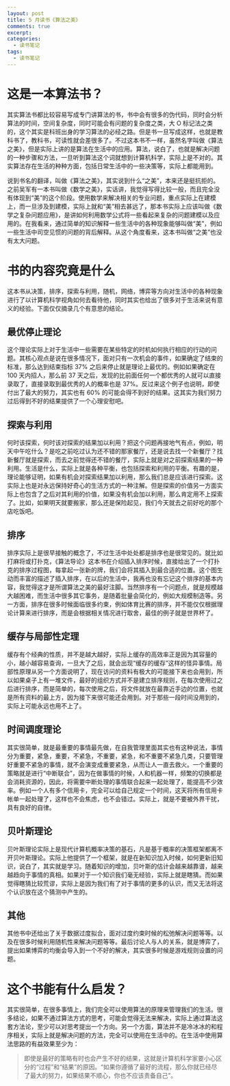 ```yaml
---
layout: post
title: 5 月读书《算法之美》
comments: true
excerpt: 
categories:
  - 读书笔记  
tags:
  - 读书笔记 
---
```



# 这是一本算法书？

其实算法书都比较容易写成专门讲算法的书，书中会有很多的伪代码，同时会分析算法的时间，空间复杂度，同时可能会有问题的复杂度之类，大 O 标记法之类的，这个其实是科班出身的学习算法的必经之路。但是书一旦写成这样，也就是教科书了，教科书，可读性就会差很多了。不过这本书不一样，虽然名字叫做《算法之美》，但是实际上讲的是算法在生活中的应用。算法，说白了，也就是解决问题的一种步骤和方法，一旦听到算法这个词就想到计算机科学，实际上是不对的。其实算法存在生活的种种方面，包括日常生活中的一些决策等，实际上都能用到。

说到书名的翻译，叫做《算法之美》，其实说到什么“之美”，本来还是挺抗拒的。之前吴军有一本书叫做《数学之美》，实话讲，我觉得写得比较一般，而且完全没有体现到“美”的这个阶段。使用数学来解决相关的专业问题，重点实际上在建模上，而一旦涉及到建模，实际上就和“美”相去甚远了，那本书实际上应该叫做《数学之复杂问题应用》，是讲如何利用数学公式将一些看起来复杂的问题建模以及应用的。在我看来，通过简单的知识解释一些生活中的各种现象能够叫做“美”，例如一些生活中司空见惯的问题的背后解释。从这个角度看来，这本书叫做“之美”也没有太大问题。


# 书的内容究竟是什么

这本书从决策，排序，探索与利用，随机，网络，博弈等方向对生活中的各种现象进行了以计算机科学视角如何去看待他，同时其实也给出了很多对于生活来说有意义的经验。下面仅仅摘录几个有意思的结论。


## 最优停止理论

这个理论实际上对于生活中一些需要在某些特定的时机如何执行相应的行动的问题。其核心观点是说在很多情况下，面对只有一次机会的事件，如果确定了结束的标准，那么达到结束指标 37% 之后来停止就是理论上最优的。例如如果确定在 100 天内招人，那么前 37 天之后，发现的比前面任何一个都优秀的人就可以直接录取了，直接录取到最优秀的人的概率也是 37%。反过来这个例子也说明，即使付出了最大的努力，其实也有 60% 的可能会得不到好的结果。这其实为我们努力过后得到不好的结果提供了一个心理安慰吧。


## 探索与利用

何时该探索，何时该对探索的结果加以利用？把这个问题再接地气有点，例如，明天中午吃什么？是吃之前吃过认为还不错的那家餐厅，还是说去找一个新餐厅？找新餐厅就是探索，而去之前觉得还不错的餐厅，实际上就是对之前探索结果的一种利用。生活是什么，实际上就是各种平衡，也包括探索和利用的平衡。有趣的是，理论能够证明，如果有机会对探索结果加以利用，那么我们总是应该进行探索。这实际上也是对永远保持好奇心的生活方式的一种注解。但是探索的价值另一方面实际上也包含了之后对其利用的价值，如果没有机会加以利用，那么肯定用不上探索了。比如，如果明天就要搬家，那么还是保险起见，我们今天就去之前好吃的那个店吃饭吧。


## 排序

排序实际上是很早接触的概念了，不过生活中处处都是排序也是很常见的。就比如打麻将或打扑克，《算法导论》这本书在介绍插入排序时候，直接给出了一个打扑克的排序过程图，每拿起一张新的牌，我们会将其插入到最合适的位置。这个图生动而丰富的描述了插入排序，在以后的生活中，我再也没有忘记这个排序的基本内容，我觉得这才是所谓算法之美的最好注脚。当然排序有一个问题点，就是规模越大越困难，而生活中很多其它事务，是随着批量会简化的，例如大规模制造等。另一方面，排序在很多时候面临很多约束，例如体育比赛的排序，并不能仅仅根据理论计算来进行排序，而是会根据相关情况进行取舍，最佳的例子就是世界杯了。


## 缓存与局部性定理

缓存有个经典的性质，并不是越大越好，实际上缓存的高效率正是因为其容量的小，越小越容易查询，一旦大了之后，就会出现“缓存的缓存”这样的怪异事情。局部性原理从另一个方面说明了，现在访问的资料有极大的可能接下来也会用到，所以如果桌子上有一堆文件，最好的组织方式并不是建立排序规则，在每次使用过之后进行排序，而是简单的，每次使用之后，将文件就放在最靠近手边的位置，也就是所有资料的最上方，因为接下来很可能还会用到。对于那些一段时间没用到的，实际上可能永远也用不上了。


## 时间调度理论

其实很简单，就是最重要的事情最先做，在自我管理里面其实也有这种说法，事情分为重要，紧急，重要，不紧急，不重要，紧急，和不重要不紧急几类，只要管理好重要不紧急的事情，就不会演变成重要紧急，从而让人一直去救火。一个重要的策略就是进行“中断联合”，因为在做事情的时候，人和机器一样，频繁的切换都是会消耗资源的，因此，将需要中断处理的事情联合起来一起处理了，能提高不少效率。例如一个人有多个信用卡，完全可以给自己规定一个时间，这天将所有信用卡帐单一起处理了，这样也不会焦虑，也不会错过。实际上，就是不要被外界干扰，具有良好的自律。


## 贝叶斯理论

贝叶斯理论实际上是现代计算机概率决策的基石，凡是基于概率的决策框架都离不开贝叶斯理论。实际上他提供了一个框架，就是在新知识加入时候，如何更新旧知识，说白了，其实就是学习。随着知识的增加，贝叶斯的估计会越来越靠谱，越来越趋向于事情的真相。如果对于一个知识我们毫无经验，实际上就是瞎猜。而如果觉得瞎猜比较荒谬，实际上是因为我们有了对于事情的更多的认识，而又无法将这个认识放在这个猜测中产生的。


## 其他

其他书中还给出了关于数据过度拟合，面对过度约束时候的松弛解决问题等等。以及在很多时候利用随机性来解决问题等等。最后讨论人与人的关系，就是博弈了，提出如果博弈的均衡会导入到一个不好的解决，其实很多时候是游戏规则设置的问题。


# 这个书能有什么启发？

其实很简单，在很多事情上，我们完全可以使用算法的原理来管理我们的生活。很多结论，如果不通过算法方式的思考，可能会觉得无法来解决，实际上通过算法这套方法论，至少可以对思考提出一个方向。另一个方面，算法并不是冷冰冰的和程序相关，实际上就是解决问题的方法，完全可以使用在生活中的。在生活中使用算法思路的有益效果至少为：

> 即使是最好的策略有时也会产生不好的结果，这就是计算机科学家要小心区分的“过程”和“结果”的原因。“如果你遵循了最好的流程，那么你就已经尽了最大的努力，如果结果不顺心，你也不应该责备自己”。

